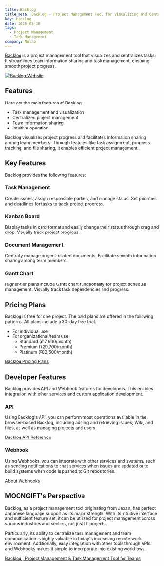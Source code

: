 ```yaml
---
title: Backlog
title_meta: Backlog - Project Management Tool for Visualizing and Centralizing Tasks
key: backlog
date: 2025-05-10
tags:
  - Project Management
  - Task Management
company: Nulab
---
```


[Backlog](https://backlog.com/) is a project management tool that visualizes and centralizes tasks. It streamlines team information sharing and task management, ensuring smooth project progress.

[![Backlog Website](/img/services/backlog.jpg)](https://backlog.com/)

<!--more-->

## Features

Here are the main features of Backlog:

- Task management and visualization
- Centralized project management
- Team information sharing
- Intuitive operation

Backlog visualizes project progress and facilitates information sharing among team members. Through features like task assignment, progress tracking, and file sharing, it enables efficient project management.

## Key Features

Backlog provides the following features:

### Task Management

Create issues, assign responsible parties, and manage status. Set priorities and deadlines for tasks to track project progress.

### Kanban Board

Display tasks in card format and easily change their status through drag and drop. Visually track project progress.

### Document Management

Centrally manage project-related documents. Facilitate smooth information sharing among team members.

### Gantt Chart

Higher-tier plans include Gantt chart functionality for project schedule management. Visually track task dependencies and progress.

## Pricing Plans

Backlog is free for one project. The paid plans are offered in the following patterns. All plans include a 30-day free trial.

- For individual use
- For organizational/team use
  - Standard (¥17,600/month)
  - Premium (¥29,700/month)
  - Platinum (¥82,500/month)

[Backlog Pricing Plans](https://backlog.com/ja/pricing/)

## Developer Features

Backlog provides API and Webhook features for developers. This enables integration with other services and custom application development.

### API

Using Backlog's API, you can perform most operations available in the browser-based Backlog, including adding and retrieving issues, Wiki, and files, as well as managing projects and users.

[Backlog API Reference](https://developer.nulab.com/ja/docs/backlog/)

### Webhook

Using Webhooks, you can integrate with other services and systems, such as sending notifications to chat services when issues are updated or to build systems when code is pushed to Git repositories.

[About Webhooks](https://developer.nulab.com/ja/docs/backlog/webhook/)

## MOONGIFT's Perspective

Backlog, as a project management tool originating from Japan, has perfect Japanese language support as its major strength. With its intuitive interface and sufficient feature set, it can be utilized for project management across various industries and sectors, not just IT projects.

Particularly, its ability to centralize task management and team communication is highly valuable in today's increasing remote work environment. Additionally, easy integration with other tools through APIs and Webhooks makes it simple to incorporate into existing workflows.

[Backlog | Project Management & Task Management Tool for Teams](https://backlog.com/ja/)
